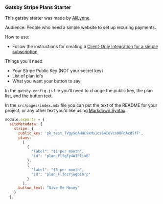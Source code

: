 ### Gatsby Stripe Plans Starter

This gatsby starter was made by [AliLynne](https://www.alilynne.com).

Audience: People who need a simple website to set up recuring payments.

How to use:

  - Follow the instructions for creating a [Client-Only Integration for a simple subscription](https://stripe.com/docs/payments/checkout/subscriptions/starting#client-only)


Things you'll need:

- Your Stripe Public Key (NOT your secret key)
- List of plan id's
- What you want your button to say

In the `gatsby-config.js` file you'll need to change the public key, the plan list, and the button text.

In the `src/pages/index.mdx` file you can put the text of the README for your project, or any other text you'd like using [Markdown Syntax](https://www.markdownguide.org/basic-syntax/). 


```javascript
module.exports = {
  siteMetadata: {
    stripe: {
      public_key: 'pk_test_7VgySoAHHC9xMs1cs64IeVcs00FdAcd5fF',
      plans: 
        [
          {
            "label": "$1 per month",
            "id": "plan_FlfqFy4W1PlixB"
          },
          {
            "label": "$5 per month",
            "id": "plan_FlfozYjwgbihrp"
          }
        ],
      button_text: "Give Me Money"
    }
  },
```